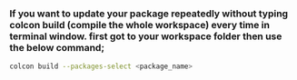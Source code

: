 ### If you want to update your package repeatedly without typing colcon build (compile the whole workspace) every time in terminal window. first got to your workspace folder then use the below command;
```bash
colcon build --packages-select <package_name>
```
